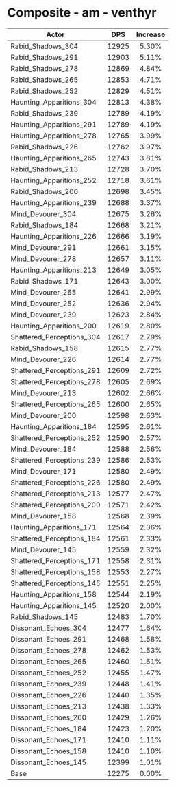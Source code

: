 # Composite - am - venthyr
| Actor | DPS | Increase |
|---|:---:|:---:|
|Rabid_Shadows_304|12925|5.30%|
|Rabid_Shadows_291|12903|5.11%|
|Rabid_Shadows_278|12869|4.84%|
|Rabid_Shadows_265|12853|4.71%|
|Rabid_Shadows_252|12829|4.51%|
|Haunting_Apparitions_304|12813|4.38%|
|Rabid_Shadows_239|12789|4.19%|
|Haunting_Apparitions_291|12789|4.19%|
|Haunting_Apparitions_278|12765|3.99%|
|Rabid_Shadows_226|12762|3.97%|
|Haunting_Apparitions_265|12743|3.81%|
|Rabid_Shadows_213|12728|3.70%|
|Haunting_Apparitions_252|12718|3.61%|
|Rabid_Shadows_200|12698|3.45%|
|Haunting_Apparitions_239|12688|3.37%|
|Mind_Devourer_304|12675|3.26%|
|Rabid_Shadows_184|12668|3.21%|
|Haunting_Apparitions_226|12666|3.19%|
|Mind_Devourer_291|12661|3.15%|
|Mind_Devourer_278|12657|3.11%|
|Haunting_Apparitions_213|12649|3.05%|
|Rabid_Shadows_171|12643|3.00%|
|Mind_Devourer_265|12641|2.99%|
|Mind_Devourer_252|12636|2.94%|
|Mind_Devourer_239|12623|2.84%|
|Haunting_Apparitions_200|12619|2.80%|
|Shattered_Perceptions_304|12617|2.79%|
|Rabid_Shadows_158|12615|2.77%|
|Mind_Devourer_226|12614|2.77%|
|Shattered_Perceptions_291|12609|2.72%|
|Shattered_Perceptions_278|12605|2.69%|
|Mind_Devourer_213|12602|2.66%|
|Shattered_Perceptions_265|12600|2.65%|
|Mind_Devourer_200|12598|2.63%|
|Haunting_Apparitions_184|12595|2.61%|
|Shattered_Perceptions_252|12590|2.57%|
|Mind_Devourer_184|12588|2.56%|
|Shattered_Perceptions_239|12586|2.53%|
|Mind_Devourer_171|12580|2.49%|
|Shattered_Perceptions_226|12580|2.49%|
|Shattered_Perceptions_213|12577|2.47%|
|Shattered_Perceptions_200|12571|2.42%|
|Mind_Devourer_158|12568|2.39%|
|Haunting_Apparitions_171|12564|2.36%|
|Shattered_Perceptions_184|12561|2.33%|
|Mind_Devourer_145|12559|2.32%|
|Shattered_Perceptions_171|12558|2.31%|
|Shattered_Perceptions_158|12553|2.27%|
|Shattered_Perceptions_145|12551|2.25%|
|Haunting_Apparitions_158|12544|2.19%|
|Haunting_Apparitions_145|12520|2.00%|
|Rabid_Shadows_145|12483|1.70%|
|Dissonant_Echoes_304|12477|1.64%|
|Dissonant_Echoes_291|12468|1.58%|
|Dissonant_Echoes_278|12462|1.53%|
|Dissonant_Echoes_265|12460|1.51%|
|Dissonant_Echoes_252|12455|1.47%|
|Dissonant_Echoes_239|12448|1.41%|
|Dissonant_Echoes_226|12440|1.35%|
|Dissonant_Echoes_213|12438|1.33%|
|Dissonant_Echoes_200|12429|1.26%|
|Dissonant_Echoes_184|12423|1.20%|
|Dissonant_Echoes_171|12410|1.11%|
|Dissonant_Echoes_158|12410|1.10%|
|Dissonant_Echoes_145|12399|1.01%|
|Base|12275|0.00%|
